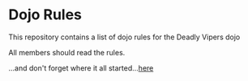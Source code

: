 Dojo Rules
==========

This repository contains a list of dojo rules for the Deadly Vipers dojo

All members should read the rules.

...and don't forget where it all started...[here](https://github.com/deadlyvipers)
